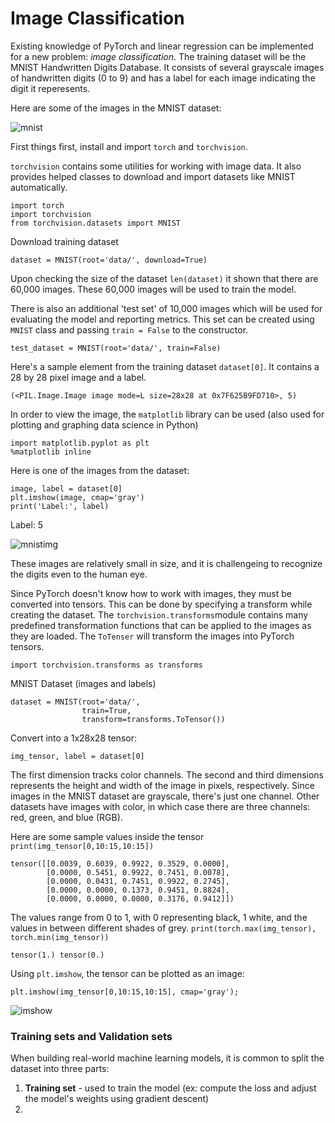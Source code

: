 # Image Classification
Existing knowledge of PyTorch and linear regression can be implemented for a new problem: *image classification*. The training dataset will be the MNIST Handwritten Digits Database. It consists of several grayscale images of handwritten digits (0 to 9) and has a label for each image indicating the digit it reperesents. 

Here are some of the images in the MNIST dataset:

![mnist](https://i.imgur.com/CAYnuo1.jpg)

First things first, install and import `torch` and `torchvision`. 

`torchvision` contains some utilities for working with image data. It also provides helped classes to download and import datasets like MNIST automatically. 
```
import torch
import torchvision
from torchvision.datasets import MNIST
```
Download training dataset
```
dataset = MNIST(root='data/', download=True)
```
Upon checking the size of the dataset `len(dataset)` it shown that there are 60,000 images. These 60,000 images will be used to train the model. 

There is also an additional 'test set' of 10,000 images which will be used for evaluating the model and reporting metrics. This set can be created using `MNIST` class and passing `train = False` to the constructor.
```
test_dataset = MNIST(root='data/', train=False)
```
Here's a sample element from the training dataset `dataset[0]`. It contains a 28 by 28 pixel image and a label. 
```
(<PIL.Image.Image image mode=L size=28x28 at 0x7F625B9FD710>, 5)
```
In order to view the image, the `matplotlib` library can be used (also used for plotting and graphing data science in Python)
```
import matplotlib.pyplot as plt
%matplotlib inline
```
Here is one of the images from the dataset:
```
image, label = dataset[0]
plt.imshow(image, cmap='gray')
print('Label:', label)
```
Label: 5

![mnistimg](https://miro.medium.com/max/704/1*GlZuwzO-dMXxyEHO65Ha_A.png)

These images are relatively small in size, and it is challengeing to recognize the digits even to the human eye. 

Since PyTorch doesn't know how to work with images, they must be converted into tensors. This can be done by specifying a transform while creating the dataset. The `torchvision.transforms`module contains many predefined transformation functions that can be applied to the images as they are loaded. The `ToTenser` will transform the images into PyTorch tensors. 
```
import torchvision.transforms as transforms
```
MNIST Dataset (images and labels)
```
dataset = MNIST(root='data/', 
                train=True,
                transform=transforms.ToTensor())
```
Convert into a 1x28x28 tensor:
```
img_tensor, label = dataset[0]
```
The first dimension tracks color channels. The second and third dimensions represents the height and width of the image in pixels, respectively. Since images in the MNIST dataset are grayscale, there's just one channel. Other datasets have images with color, in which case there are three channels: red, green, and blue (RGB).

Here are some sample values inside the tensor `print(img_tensor[0,10:15,10:15])`
```
tensor([[0.0039, 0.6039, 0.9922, 0.3529, 0.0000],
        [0.0000, 0.5451, 0.9922, 0.7451, 0.0078],
        [0.0000, 0.0431, 0.7451, 0.9922, 0.2745],
        [0.0000, 0.0000, 0.1373, 0.9451, 0.8824],
        [0.0000, 0.0000, 0.0000, 0.3176, 0.9412]])
```
The values range from 0 to 1, with 0 representing black, 1 white, and the values in between different shades of grey. `print(torch.max(img_tensor), torch.min(img_tensor))`
```
tensor(1.) tensor(0.)
```
Using `plt.imshow`, the tensor can be plotted as an image:
```
plt.imshow(img_tensor[0,10:15,10:15], cmap='gray');
```
![imshow](https://lh3.googleusercontent.com/fze6zrNtkU4KK79A4gOeOxP5PlW4CiKirOJjmj2Ezw3SDYnxhXHYM5-x8hjmxxbYp8Kl=s85)

### Training sets and Validation sets
When building real-world machine learning models, it is common to split the dataset into three parts:
1. **Training set** - used to train the model (ex: compute the loss and adjust the model's weights using gradient descent)
2. 
